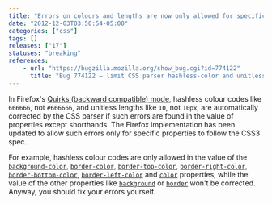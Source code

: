 ```yaml
---
title: "Errors on colours and lengths are now only allowed for specific properties"
date: "2012-12-03T03:50:54-05:00"
categories: ["css"]
tags: []
releases: ["17"]
statuses: "breaking"
references:
    - url: "https://bugzilla.mozilla.org/show_bug.cgi?id=774122"
      title: "Bug 774122 – limit CSS parser hashless-color and unitless-length quirks to only the properties that need them"
---
```

In Firefox's [Quirks (backward compatible) mode](https://developer.mozilla.org/docs/Mozilla_Quirks_Mode_Behavior), hashless colour codes like `666666`, not `#666666`, and unitless lengths like `10`, not `10px`, are automatically corrected by the CSS parser if such errors are found in the value of properties except shorthands. The Firefox implementation has been updated to allow such errors only for specific properties to follow the CSS3 spec.

For example, hashless colour codes are only allowed in the value of the [`background-color`](https://developer.mozilla.org/docs/Web/CSS/background-color), [`border-color`](https://developer.mozilla.org/docs/Web/CSS/border-color), [`border-top-color`](https://developer.mozilla.org/docs/Web/CSS/border-top-color), [`border-right-color`](https://developer.mozilla.org/docs/Web/CSS/border-right-color), [`border-bottom-color`](https://developer.mozilla.org/docs/Web/CSS/border-bottom-color), [`border-left-color`](https://developer.mozilla.org/docs/Web/CSS/border-left-color) and [`color`](https://developer.mozilla.org/docs/Web/CSS/color) properties, while the value of the other properties like [`background`](https://developer.mozilla.org/docs/Web/CSS/background) or [`border`](https://developer.mozilla.org/docs/Web/CSS/border) won't be corrected. Anyway, you should fix your errors yourself.
